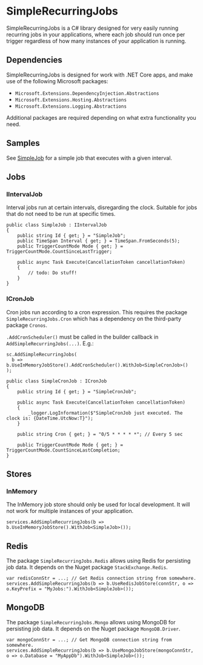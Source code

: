 # SimpleRecurringJobs

SimpleRecurringJobs is a C# library designed for very easily running recurring jobs in your applications, where each job should run once per trigger regardless of how many instances of your application is running. 

## Dependencies
SimpleRecurringJobs is designed for work with .NET Core apps, and make use of the following Microsoft packages:
* `Microsoft.Extensions.DependencyInjection.Abstractions`
* `Microsoft.Extensions.Hosting.Abstractions`
* `Microsoft.Extensions.Logging.Abstractions`

Additional packages are required depending on what extra functionality you need.

## Samples
See [SimpleJob](https://github.com/asleire/SimpleRecurringJobs/blob/main/src/SimpleRecurringJobs.Samples.AspNetCore/SimpleJob.cs) for a simple job that executes with a given interval.

## Jobs
### IIntervalJob
Interval jobs run at certain intervals, disregarding the clock. Suitable for jobs that do not need to be run at specific times.
```
public class SimpleJob : IIntervalJob
{
    public string Id { get; } = "SimpleJob";
    public TimeSpan Interval { get; } = TimeSpan.FromSeconds(5);
    public TriggerCountMode Mode { get; } = TriggerCountMode.CountSinceLastTrigger;

    public async Task Execute(CancellationToken cancellationToken)
    {
        // todo: Do stuff!
    }
}
```

### ICronJob
Cron jobs run according to a cron expression. This requires the package `SimpleRecurringJobs.Cron` which has a dependency on the third-party package `Cronos`.

`.AddCronScheduler()` must be called in the builder callback in `AddSimpleRecurringJobs(...)`. 
E.g.: 
```
sc.AddSimpleRecurringJobs(
  b => b.UseInMemoryJobStore().AddCronScheduler().WithJob<SimpleCronJob>()
);
```

```
public class SimpleCronJob : ICronJob
{
    public string Id { get; } = "SimpleCronJob";

    public async Task Execute(CancellationToken cancellationToken)
    {
        _logger.LogInformation($"SimpleCronJob just executed. The clock is: {DateTime.UtcNow:T}");
    }

    public string Cron { get; } = "0/5 * * * * *"; // Every 5 sec
    
    public TriggerCountMode Mode { get; } = TriggerCountMode.CountSinceLastCompletion;
}
```

## Stores
### InMemory
The InMemory job store should only be used for local development. It will not work for multiple instances of your application.
```
services.AddSimpleRecurringJobs(b => b.UseInMemoryJobStore().WithJob<SimpleJob>());
```

## Redis 
The package `SimpleRecurringJobs.Redis` allows using Redis for persisting job data. It depends on the Nuget package `StackExchange.Redis`.
```
var redisConnStr = ...; // Get Redis connection string from somewhere.
services.AddSimpleRecurringJobs(b => b.UseRedisJobStore(connStr, o => o.KeyPrefix = "MyJobs:").WithJob<SimpleJob>());
```


## MongoDB
The package `SimpleRecurringJobs.Mongo` allows using MongoDB for persisting job data. It depends on the Nuget package `MongoDB.Driver`.
```
var mongoConnStr = ...; // Get MongoDB connection string from somewhere.
services.AddSimpleRecurringJobs(b => b.UseMongoJobStore(mongoConnStr, o => o.Database = "MyAppDb").WithJob<SimpleJob>());
```
